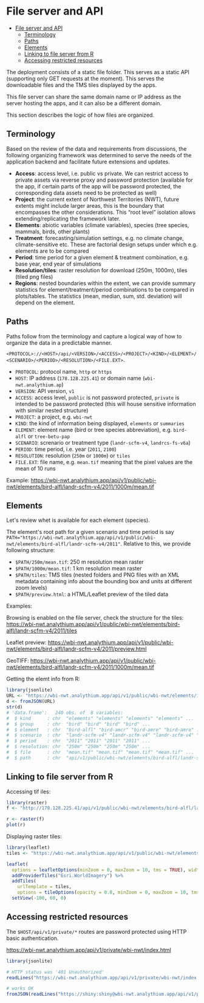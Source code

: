 # File server and API

- [File server and API](#file-server-and-api)
  - [Terminology](#terminology)
  - [Paths](#paths)
  - [Elements](#elements)
  - [Linking to file server from R](#linking-to-file-server-from-r)
  - [Accessing restricted resources](#accessing-restricted-resources)

The deployment consists of a static file folder. This serves as a static API (supporting only GET requests at the moment). This serves the downloadable files and the TMS tiles displayed by the apps.

This file server can share the same domain name or IP address as the server hosting the apps, and it can also be a different domain.

This section describes the logic of how files are organized.

## Terminology

Based on the review of the data and requirements from discussions, the following organizing framework was determined to serve the needs of the application backend and facilitate future extensions and updates.

- **Access**: access level, i.e. public vs private. We can restrict access to private assets via reverse proxy and password protection (available for the app, if certain parts of the app will be password protected, the corresponding data assets need to be protected as well)
- **Project**: the current extent of Northwest Territories (NWT), future extents might include larger areas, this is the boundary that encompasses the other considerations. This “root level” isolation allows extending/replicating the framework later.
- **Elements**: abiotic variables (climate variables), species (tree species, mammals, birds, other plants)
- **Treatment**: forecasting/simulation settings, e.g. no climate change, climate-sensitive etc. These are factorial design setups under which e.g. elements are to be compared
- **Period**: time period for a given element & treatment combination, e.g. base year, end year of simulations
- **Resolution/tiles**: raster resolution for download (250m, 1000m), tiles (tiled png files)
- **Regions**: nested boundaries within the extent, we can provide summary statistics for element/treatment/period combinations to be compared in plots/tables. The statistics (mean, median, sum, std. deviation) will depend on the element.


## Paths

Paths follow from the terminology and capture a logical way of how to organize the data in a predictable manner.

`<PROTOCOL>://<HOST>/api/<VERSION>/<ACCESS>/<PROJECT>/<KIND>/<ELEMENT>/<SCENARIO>/<PERIOD>/<RESOLUTION>/<FILE.EXT>`.

- `PROTOCOL`: protocol name, `http` or `https`
- `HOST`: IP address (`178.128.225.41`) or domain name (`wbi-nwt.analythium.ap`)
- `VERSION`: API version, `v1`
- `ACCESS`: access level, `public` is not password protected, `private` is intended to be password protected (this will house sensitive information with similar nested structure)
- `PROJECT`: a project, e.g. `wbi-nwt`
- `KIND`: the kind of information being displayed, `elements` or `summaries`
- `ELEMENT`: element name (bird or tree species abbreviation), e.g. `bird-alfl` or `tree-betu-pap`
- `SCENARIO`: screnario or treatment type (`landr-scfm-v4`, `landrcs-fs-v6a`)
- `PERIOD`: time period, i.e. year (`2011`, `2100`)
- `RESOLUTION`: resolution (`250m` or `1000m`) or `tiles`
- `FILE.EXT`: file name, e.g. `mean.tif` meaning that the pixel values are the mean of 10 runs

Example: <https://wbi-nwt.analythium.app/api/v1/public/wbi-nwt/elements/bird-alfl/landr-scfm-v4/2011/1000m/mean.tif>

## Elements

Let's review whet is available for each element (species).

The element's root path for a given scenario and time period is say `PATH="https://wbi-nwt.analythium.app/api/v1/public/wbi-nwt/elements/bird-alfl/landr-scfm-v4/2011"`. Relative to this, we provide following structure:

- `$PATH/250m/mean.tif`: 250 m resolution mean raster
- `$PATH/1000m/mean.tif`: 1 km resolution mean raster
- `$PATH/tiles`: TMS tiles (nested folders and PNG files with an XML metadata containing info about the bounding box and units at different zoom levels)
- `$PATH/preview.html`: a HTML/Leaflet preview of the tiled data

Examples:

Browsing is enabled on the file server, check the structure for the tiles:
<https://wbi-nwt.analythium.app/api/v1/public/wbi-nwt/elements/bird-alfl/landr-scfm-v4/2011/tiles>

Leaflet preview:
<https://wbi-nwt.analythium.app/api/v1/public/wbi-nwt/elements/bird-alfl/landr-scfm-v4/2011/preview.html>

GeoTIFF:
<https://wbi-nwt.analythium.app/api/v1/public/wbi-nwt/elements/bird-alfl/landr-scfm-v4/2011/1000m/mean.tif>

Getting the elemt info from R:

```R
library(jsonlite)
URL <- "https://wbi-nwt.analythium.app/api/v1/public/wbi-nwt/elements/index.json"
d <- fromJSON(URL)
str(d)
# 'data.frame':   240 obs. of  8 variables:
#  $ kind      : chr  "elements" "elements" "elements" "elements" ...
#  $ group     : chr  "bird" "bird" "bird" "bird" ...
#  $ element   : chr  "bird-alfl" "bird-amcr" "bird-amre" "bird-amro" ...
#  $ scenario  : chr  "landr-scfm-v4" "landr-scfm-v4" "landr-scfm-v4" "landr-scfm-v4" ...
#  $ period    : chr  "2011" "2011" "2011" "2011" ...
#  $ resolution: chr  "250m" "250m" "250m" "250m" ...
#  $ file      : chr  "mean.tif" "mean.tif" "mean.tif" "mean.tif" ...
#  $ path      : chr  "api/v1/public/wbi-nwt/elements/bird-alfl/landr-scfm-v4/2011/250m/mean.tif" ...
```

## Linking to file server from R

Accessing tif iles:

```R
library(raster)
f <- "http://178.128.225.41/api/v1/public/wbi-nwt/elements/bird-alfl/landr-scfm-v4/2011/1000m/mean.tif"

r <- raster(f)
plot(r)
```

Displaying raster tiles:

```R
library(leaflet)
tiles <- "https://wbi-nwt.analythium.app/api/v1/public/wbi-nwt/elements/tree-betu-pap/landr-scfm-v4/2011/tiles/{z}/{x}/{y}.png"

leaflet(
  options = leafletOptions(minZoom = 0, maxZoom = 10, tms = TRUE), width = "100%") %>%
  addProviderTiles("Esri.WorldImagery") %>%
  addTiles(
    urlTemplate = tiles,
    options = tileOptions(opacity = 0.8, minZoom = 0, maxZoom = 10, tms = TRUE)) %>% 
  setView(-100, 60, 0)
```

## Accessing restricted resources

The `$HOST/api/v1/private/*` routes are password protected using HTTP basic authentication.

https://wbi-nwt.analythium.app/api/v1/private/wbi-nwt/index.html

```R
library(jsonlite)

# HTTP status was '401 Unauthorized'
readLines("https://wbi-nwt.analythium.app/api/v1/private/wbi-nwt/index.json")

# works OK
fromJSON(readLines("https://shiny:shiny@wbi-nwt.analythium.app/api/v1/private/wbi-nwt/index.json"))
```
